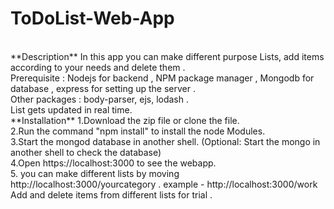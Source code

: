 # ToDoList-Web-App
<br>
**Description** 
In this app you can make different purpose Lists, add items according to your needs and delete them .
<br>
Prerequisite : Nodejs for backend , NPM package manager , Mongodb for database , express for setting up the server .
<br>
Other packages : body-parser, ejs, lodash .
<br>
List gets updated in real time.
<br>
**Installation** 
1.Download the zip file or clone the file.
<br>
2.Run the command "npm install" to install the node Modules.
<br>
3.Start the mongod database in another shell. (Optional: Start the mongo in another shell to check the database)
<br>
4.Open https://localhost:3000 to see the webapp.
<br>
5. you can make different lists by moving http://localhost:3000/yourcategory .
example - http://localhost:3000/work 
<br>
Add and delete items from different lists for trial .


